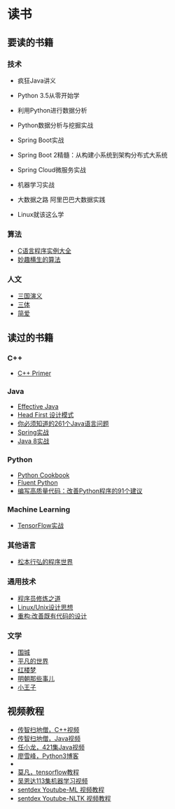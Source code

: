 # 读书

## 要读的书籍

### 技术
- 疯狂Java讲义

- Python 3.5从零开始学
- 利用Python进行数据分析
- Python数据分析与挖掘实战

- Spring Boot实战
- Spring Boot 2精髓：从构建小系统到架构分布式大系统
- Spring Cloud微服务实战

- 机器学习实战
- 大数据之路 阿里巴巴大数据实践

- Linux就该这么学

### 算法
- [C语言程序实例大全]()
- [妙趣横生的算法](https://book.douban.com/subject/4710825/)

### 人文
- [三国演义](https://book.douban.com/subject/1483894/)
- [三体](https://book.douban.com/subject/26427702/)
- [简爱](https://book.douban.com/subject/1141406/)


## 读过的书籍

### C++
- [C++ Primer](https://book.douban.com/subject/1767741/)

### Java
- [Effective Java](https://book.douban.com/subject/3360807/)
- [Head First 设计模式](https://book.douban.com/subject/2243615/)
- [你必须知道的261个Java语言问题](https://book.douban.com/subject/4137365/)
- [Spring实战](https://book.douban.com/subject/26767354/)
- [Java 8实战](https://book.douban.com/subject/26772632/)

### Python
- [Python Cookbook](https://book.douban.com/subject/4828875/)
- [Fluent Python](https://book.douban.com/subject/26278021/)
- [编写高质量代码：改善Python程序的91个建议](https://book.douban.com/subject/25910544/)

### Machine Learning
- [TensorFlow实战](https://book.douban.com/subject/26974266/)

### 其他语言
- [松本行弘的程序世界](https://book.douban.com/subject/6756090/)

### 通用技术
- [程序员修炼之道](https://book.douban.com/subject/5387402/)
- [Linux/Unix设计思想](https://book.douban.com/subject/7564417/)
- [重构:改善既有代码的设计](https://book.douban.com/subject/1229923/)

### 文学
- [围城](https://book.douban.com/subject/1008145/)
- [平凡的世界](https://book.douban.com/subject/10517238/)
- [红楼梦](https://book.douban.com/subject/1007305/)
- [明朝那些事儿](https://book.douban.com/subject/7163250/)
- [小王子](https://book.douban.com/subject/1084336/)

## 视频教程
- [传智扫地僧，C++视频]()
- [传智扫地僧，Java视频]()
- [任小龙，421集Java视频]()
- [廖雪峰，Python3博客]()
- 
- [莫凡，tensorflow教程]()
- [吴恩达113集机器学习视频]()
- [sentdex Youtube-ML 视频教程]()
- [sentdex Youtube-NLTK 视频教程]()
